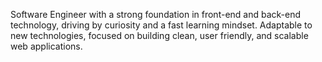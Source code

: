Software Engineer with a strong foundation in front-end and back-end technology, driving by curiosity and a fast learning mindset. Adaptable to new 
technologies, focused on building clean, user friendly, and scalable web applications. 
